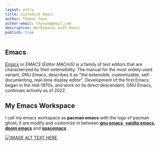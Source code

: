 ```yaml
---
layout: entry
title: Customize Emacs
author: Thomas Yeun
author-email: thyeun@gmail.com
description: Workspaces with Emacs
publish: true
---
```



## Emacs

[*Emacs*](https://en.wikipedia.org/wiki/Emacs) or *EMACS (Editor MACroS)* is a family of text editors that are characterized by their extensibility. The manual for the most widely used variant, *GNU Emacs*, describes it as "the extensible, customizable, self-documenting, real-time display editor". Development of the first Emacs began in the mid-1970s, and work on its direct descendant, GNU Emacs, continues actively as of 2022.

## My Emacs Workspace

I call my emacs workspace as **pacman emacs** with the logo of pacman ghost, it are modify and customize in between [**gnu emacs**](https://www.gnu.org/s/emacs/), [**vanilla emacs**](https://github.com/lccambiaghi/vanilla-emacs), [**doom emacs**](https://github.com/doomemacs/doomemacs) and [**spacemacs**](https://www.spacemacs.org/).

[![IMAGE ALT TEXT HERE](https://img.youtube.com/vi/9VrEx9PxLNg/0.jpg)](https://www.youtube.com/watch?v=9VrEx9PxLNg)


